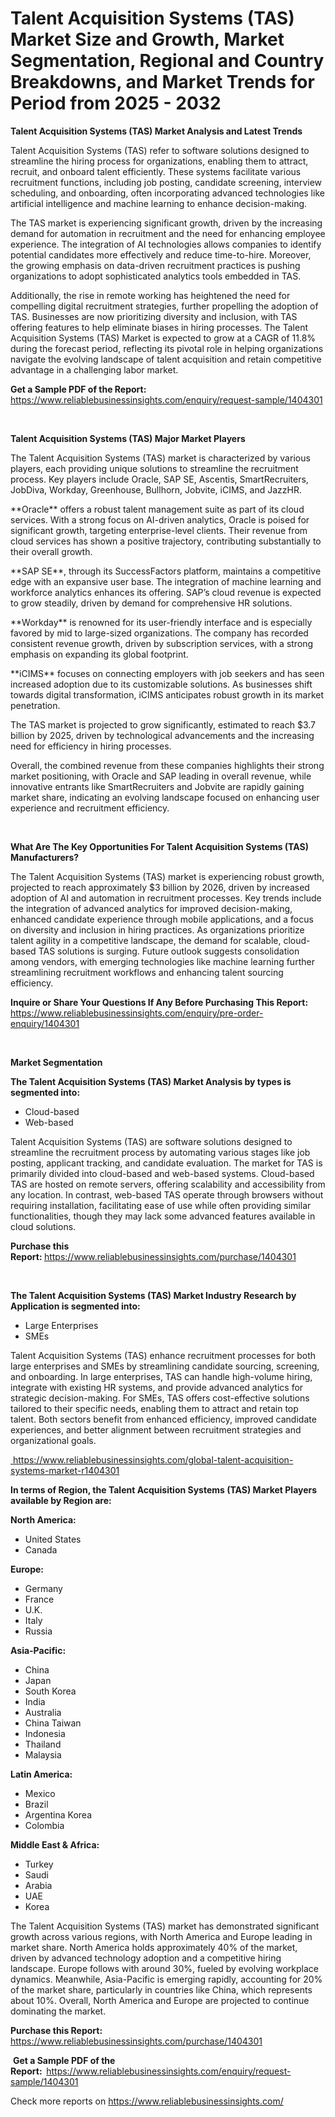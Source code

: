 <p><h1>Talent Acquisition Systems (TAS) Market Size and Growth, Market Segmentation, Regional and Country Breakdowns, and Market Trends for Period from 2025 -  2032</h1></p><p><strong>Talent Acquisition Systems (TAS) Market Analysis and Latest Trends</strong></p>
<p><p>Talent Acquisition Systems (TAS) refer to software solutions designed to streamline the hiring process for organizations, enabling them to attract, recruit, and onboard talent efficiently. These systems facilitate various recruitment functions, including job posting, candidate screening, interview scheduling, and onboarding, often incorporating advanced technologies like artificial intelligence and machine learning to enhance decision-making.</p><p>The TAS market is experiencing significant growth, driven by the increasing demand for automation in recruitment and the need for enhancing employee experience. The integration of AI technologies allows companies to identify potential candidates more effectively and reduce time-to-hire. Moreover, the growing emphasis on data-driven recruitment practices is pushing organizations to adopt sophisticated analytics tools embedded in TAS.</p><p>Additionally, the rise in remote working has heightened the need for compelling digital recruitment strategies, further propelling the adoption of TAS. Businesses are now prioritizing diversity and inclusion, with TAS offering features to help eliminate biases in hiring processes. The Talent Acquisition Systems (TAS) Market is expected to grow at a CAGR of 11.8% during the forecast period, reflecting its pivotal role in helping organizations navigate the evolving landscape of talent acquisition and retain competitive advantage in a challenging labor market.</p></p>
<p><strong>Get a Sample PDF of the Report:&nbsp;</strong> <a href="https://www.reliablebusinessinsights.com/enquiry/request-sample/1404301?utm_campaign=2330&utm_medium=2&utm_source=Github&utm_content=ia&utm_term=15022025&utm_id=talent-acquisition-systems-tas">https://www.reliablebusinessinsights.com/enquiry/request-sample/1404301</a></p>
<p>&nbsp;</p>
<p><strong>Talent Acquisition Systems (TAS) Major Market Players</strong></p>
<p><p>The Talent Acquisition Systems (TAS) market is characterized by various players, each providing unique solutions to streamline the recruitment process. Key players include Oracle, SAP SE, Ascentis, SmartRecruiters, JobDiva, Workday, Greenhouse, Bullhorn, Jobvite, iCIMS, and JazzHR.</p><p>**Oracle** offers a robust talent management suite as part of its cloud services. With a strong focus on AI-driven analytics, Oracle is poised for significant growth, targeting enterprise-level clients. Their revenue from cloud services has shown a positive trajectory, contributing substantially to their overall growth.</p><p>**SAP SE**, through its SuccessFactors platform, maintains a competitive edge with an expansive user base. The integration of machine learning and workforce analytics enhances its offering. SAP’s cloud revenue is expected to grow steadily, driven by demand for comprehensive HR solutions.</p><p>**Workday** is renowned for its user-friendly interface and is especially favored by mid to large-sized organizations. The company has recorded consistent revenue growth, driven by subscription services, with a strong emphasis on expanding its global footprint.</p><p>**iCIMS** focuses on connecting employers with job seekers and has seen increased adoption due to its customizable solutions. As businesses shift towards digital transformation, iCIMS anticipates robust growth in its market penetration.</p><p>The TAS market is projected to grow significantly, estimated to reach $3.7 billion by 2025, driven by technological advancements and the increasing need for efficiency in hiring processes. </p><p>Overall, the combined revenue from these companies highlights their strong market positioning, with Oracle and SAP leading in overall revenue, while innovative entrants like SmartRecruiters and Jobvite are rapidly gaining market share, indicating an evolving landscape focused on enhancing user experience and recruitment efficiency.</p></p>
<p>&nbsp;</p>
<p><strong>What Are The Key Opportunities For Talent Acquisition Systems (TAS) Manufacturers?</strong></p>
<p><p>The Talent Acquisition Systems (TAS) market is experiencing robust growth, projected to reach approximately $3 billion by 2026, driven by increased adoption of AI and automation in recruitment processes. Key trends include the integration of advanced analytics for improved decision-making, enhanced candidate experience through mobile applications, and a focus on diversity and inclusion in hiring practices. As organizations prioritize talent agility in a competitive landscape, the demand for scalable, cloud-based TAS solutions is surging. Future outlook suggests consolidation among vendors, with emerging technologies like machine learning further streamlining recruitment workflows and enhancing talent sourcing efficiency.</p></p>
<p><strong>Inquire or Share Your Questions If Any Before Purchasing This Report:</strong> <a href="https://www.reliablebusinessinsights.com/enquiry/pre-order-enquiry/1404301?utm_campaign=2330&utm_medium=2&utm_source=Github&utm_content=ia&utm_term=15022025&utm_id=talent-acquisition-systems-tas">https://www.reliablebusinessinsights.com/enquiry/pre-order-enquiry/1404301</a></p>
<p>&nbsp;</p>
<p><strong>Market Segmentation</strong></p>
<p><strong>The Talent Acquisition Systems (TAS) Market Analysis by types is segmented into:</strong></p>
<p><ul><li>Cloud-based</li><li>Web-based</li></ul></p>
<p><p>Talent Acquisition Systems (TAS) are software solutions designed to streamline the recruitment process by automating various stages like job posting, applicant tracking, and candidate evaluation. The market for TAS is primarily divided into cloud-based and web-based systems. Cloud-based TAS are hosted on remote servers, offering scalability and accessibility from any location. In contrast, web-based TAS operate through browsers without requiring installation, facilitating ease of use while often providing similar functionalities, though they may lack some advanced features available in cloud solutions.</p></p>
<p><strong>Purchase this Report:&nbsp;</strong><a href="https://www.reliablebusinessinsights.com/purchase/1404301?utm_campaign=2330&utm_medium=2&utm_source=Github&utm_content=ia&utm_term=15022025&utm_id=talent-acquisition-systems-tas">https://www.reliablebusinessinsights.com/purchase/1404301</a></p>
<p>&nbsp;</p>
<p><strong>The Talent Acquisition Systems (TAS) Market Industry Research by Application is segmented into:</strong></p>
<p><ul><li>Large Enterprises</li><li>SMEs</li></ul></p>
<p><p>Talent Acquisition Systems (TAS) enhance recruitment processes for both large enterprises and SMEs by streamlining candidate sourcing, screening, and onboarding. In large enterprises, TAS can handle high-volume hiring, integrate with existing HR systems, and provide advanced analytics for strategic decision-making. For SMEs, TAS offers cost-effective solutions tailored to their specific needs, enabling them to attract and retain top talent. Both sectors benefit from enhanced efficiency, improved candidate experiences, and better alignment between recruitment strategies and organizational goals.</p></p>
<p><a href="https://www.reliablebusinessinsights.com/global-talent-acquisition-systems-market-r1404301?utm_campaign=2330&utm_medium=2&utm_source=Github&utm_content=ia&utm_term=15022025&utm_id=talent-acquisition-systems-tas">&nbsp;https://www.reliablebusinessinsights.com/global-talent-acquisition-systems-market-r1404301</a></p>
<p><strong>In terms of Region, the Talent Acquisition Systems (TAS) Market Players available by Region are:</strong></p>
<p>
    <p> <strong> North America: </strong>
        <ul>
            <li>United States</li>
            <li>Canada</li>
        </ul>
        </p> 
    <p> <strong> Europe: </strong>
        <ul>
            <li>Germany</li>
            <li>France</li>
            <li>U.K.</li>
            <li>Italy</li>
            <li>Russia</li>
        </ul>
        </p> 
    <p> <strong> Asia-Pacific: </strong>
        <ul>
            <li>China</li>
            <li>Japan</li>
            <li>South Korea</li>
            <li>India</li>
            <li>Australia</li>
            <li>China Taiwan</li>
            <li>Indonesia</li>
            <li>Thailand</li>
            <li>Malaysia</li>
        </ul>
        </p> 
    <p> <strong> Latin America: </strong>
        <ul>
            <li>Mexico</li>
            <li>Brazil</li>
            <li>Argentina Korea</li>
            <li>Colombia</li>
        </ul>
        </p> 
    <p> <strong> Middle East & Africa: </strong>
        <ul>
            <li>Turkey</li>
            <li>Saudi</li>
            <li>Arabia</li>
            <li>UAE</li>
            <li>Korea</li>
        </ul>
    </p>
    </p>
<p><p>The Talent Acquisition Systems (TAS) market has demonstrated significant growth across various regions, with North America and Europe leading in market share. North America holds approximately 40% of the market, driven by advanced technology adoption and a competitive hiring landscape. Europe follows with around 30%, fueled by evolving workplace dynamics. Meanwhile, Asia-Pacific is emerging rapidly, accounting for 20% of the market share, particularly in countries like China, which represents about 10%. Overall, North America and Europe are projected to continue dominating the market.</p></p>
<p><strong>Purchase this Report: </strong><a href="https://www.reliablebusinessinsights.com/purchase/1404301?utm_campaign=2330&utm_medium=2&utm_source=Github&utm_content=ia&utm_term=15022025&utm_id=talent-acquisition-systems-tas">https://www.reliablebusinessinsights.com/purchase/1404301</a></p>
<p>&nbsp;<strong>Get a Sample PDF of the Report:&nbsp;&nbsp;</strong><a href="https://www.reliablebusinessinsights.com/enquiry/request-sample/1404301?utm_campaign=2330&utm_medium=2&utm_source=Github&utm_content=ia&utm_term=15022025&utm_id=talent-acquisition-systems-tas">https://www.reliablebusinessinsights.com/enquiry/request-sample/1404301</a></p>
<p><strong></strong></p>
<p>Check more reports on <a href="https://www.reliablebusinessinsights.com/?utm_campaign=2330&utm_medium=2&utm_source=Github&utm_content=ia&utm_term=15022025&utm_id=talent-acquisition-systems-tas">https://www.reliablebusinessinsights.com/</a></p>